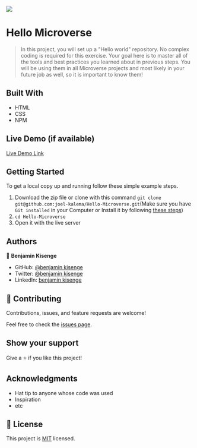 ![](https://img.shields.io/badge/Microverse-blueviolet)

# Hello Microverse

> In this project, you will set up a "Hello world" repository. No complex coding is required for this exercise. Your goal here is to master all of the tools and best practices you learned about in previous steps. You will be using them in all Microverse projects and most likely in your future job as well, so it is important to know them!


## Built With

- HTML
- CSS
- NPM

## Live Demo (if available)

[Live Demo Link](https://livedemo.com)


## Getting Started

To get a local copy up and running follow these simple example steps.
   1. Download the zip file or clone with this command `git clone git@github.com:joel-kalema/Hello-Microverse.git`(Make sure you have `Git installed` in your Computer or Install it by following [these steps](https://git-scm.com/book/en/v2/Getting-Started-Installing-Git))
   2. `cd Hello-Microverse`
   3. Open it with the live server

## Authors

👤 **Benjamin Kisenge**

- GitHub: [@benjamin kisenge](https://github.com/iambenkis)
- Twitter: [@benjamin kisenge](https://twitter.com/iambenkis)
- LinkedIn: [benjamin kisenge](https://www.linkedin.com/in/ben-kisenge/)

## 🤝 Contributing

Contributions, issues, and feature requests are welcome!

Feel free to check the [issues page](../../issues/).

## Show your support

Give a ⭐️ if you like this project!

## Acknowledgments

- Hat tip to anyone whose code was used
- Inspiration
- etc

## 📝 License

This project is [MIT](./MIT.md) licensed.
